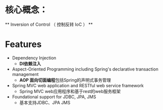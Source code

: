# 核心概念：
** Inversion of Control （ 控制反转 IoC ） **



#  Features


- Dependency Injection
  - **DI依赖注入**
- Aspect-Oriented Programming including Spring's declarative transaction management 
  - **AOP 面向切面编程**包括Spring的声明式事务管理
- Spring MVC web application and RESTful web service framework
  -  Spring MVC web应用程序和基于rest的web服务框架
- Foundational support for JDBC, JPA, JMS
  -  基本支持JDBC、JPA JMS

